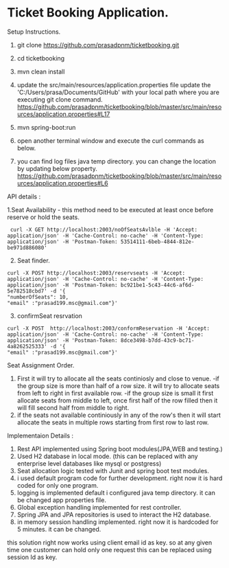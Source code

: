 # Ticket Booking Application.

Setup Instructions.

1. git clone https://github.com/prasadpnm/ticketbooking.git
 2. cd ticketbooking 
 3. mvn clean install
 4. update the src/main/resources/application.properties file 
      update the 'C:/Users/prasa/Documents/GitHub' with your local path where you are executing git clone command. 
      https://github.com/prasadpnm/ticketbooking/blob/master/src/main/resources/application.properties#L17
  
 5. mvn spring-boot:run
 6. open another terminal window and execute the curl commands as below.
 7. you can find log files java temp directory. you can change the location by updating below property.
    https://github.com/prasadpnm/ticketbooking/blob/master/src/main/resources/application.properties#L6

  
 API details  :
 
   1.Seat Availability  -
   this method need to be executed at least once before reserve or hold the seats.
   
   
     
     curl -X GET http://localhost:2003/noOfSeatsAvlble -H 'Accept: application/json' -H 'Cache-Control: no-cache' -H 'Content-Type: application/json' -H 'Postman-Token: 53514111-6beb-4844-812e-be971d886080' 
  
  2. Seat finder.
  
    curl -X POST http://localhost:2003/reservseats -H 'Accept: application/json' -H 'Cache-Control: no-cache' -H 'Content-Type: application/json' -H 'Postman-Token: bc921be1-5c43-44c6-af6d-5e782518cbd7' -d '{
	"numberOfSeats": 10,
	"email" :"prasad199.msc@gmail.com"}'


  3. confirmSeat resrvation

    curl -X POST  http://localhost:2003/conformReservation -H 'Accept: application/json' -H 'Cache-Control: no-cache' -H 'Content-Type: application/json' -H 'Postman-Token: 8dce3498-b7dd-43c9-bc71-4a8262525333' -d '{
	"email" :"prasad199.msc@gmail.com"}'
	
Seat Assignment Order.

1. First it will try to allocate all the seats continiosly and close to venue.
    -if the group size is more than half of a row size. it will try to allocate seats from left to right in first available     row.
    -if the group size is small it first allocate seats from middle to left, once first half of the row filled then it will fill second half from middle to right.
 2. if the seats not available continiously in any of the row's then it will start allocate the seats in multiple rows     starting from  first row to last row.
 
 
 Implementaion Details :
  
 1. Rest API implemented using Spring boot modules(JPA,WEB and testing.)
 2. Used H2 database in local mode. (this can be replaced with any enterprise level databases like mysql or postgress)
 3. Seat allocation logic tested with Junit and spring boot test modules.
 4. i used default program code for further development. right now it is hard coded for only one program.
 5. logging is implemented default i configured java temp directory. it can be changed app properties file.
 6. Global exception handling implemented for rest controller.
 7. Spring JPA and JPA repositories is used to interact the H2 database.
 8. in memory session handling implemented. right now it is hardcoded for 5 minutes. it can be changed.
  
this solution right now works using client email id as key. so at any given time one customer can hold only one request this can be replaced using session Id as key.


